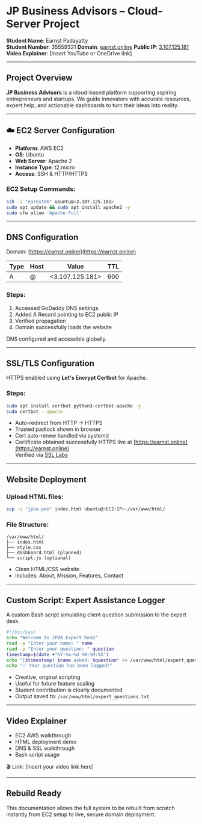 
# JP Business Advisors – Cloud-Server Project

**Student Name**: Earnst Padayatty  
**Student Number**: 35559321 
**Domain**: [earnst.online](https://earnst.online) 
**Public IP**: [3.107.125.181](http://3.107.125.181)
**Video Explainer**: [Insert YouTube or OneDrive link]

---

## Project Overview

**JP Business Advisors** is a cloud-based platform supporting aspiring entrepreneurs and startups. We guide innovators with accurate resources, expert help, and actionable dashboards to turn their ideas into reality.


---

## ☁️ EC2 Server Configuration

- **Platform**: AWS EC2  
- **OS**: Ubuntu   
- **Web Server**: Apache 2  
- **Instance Type**: t2.micro  
- **Access**: SSH & HTTP/HTTPS

### EC2 Setup Commands:
```bash
ssh -i "earnst06" ubuntu@<3.107.125.181>
sudo apt update && sudo apt install apache2 -y
sudo ufw allow 'Apache Full'
```
---

## DNS Configuration

Domain: [https://earnst.online](https://earnst.online)

| Type | Host | Value           | TTL  |
|------|------|------------------|------|
| A    | @    | <3.107.125.181>  | 600  |

### Steps:
1. Accessed GoDaddy DNS settings  
2. Added A Record pointing to EC2 public IP  
3. Verified propagation   
4. Domain successfully loads the website

 DNS configured and accessible globally.

---

## SSL/TLS Configuration

HTTPS enabled using **Let's Encrypt Certbot** for Apache.

### Steps:
```bash
sudo apt install certbot python3-certbot-apache -y
sudo certbot --apache
```

- Auto-redirect from HTTP → HTTPS  
- Trusted padlock shown in browser  
- Cert auto-renew handled via systemd
- Certificate obtained successfully
 HTTPS live at [https://earnst.online](https://earnst.online)  
   Verified via [SSL Labs](https://www.ssllabs.com/ssltest/analyze.html?d=earnst.online)

---

##  Website Deployment

### Upload HTML files:
```bash
scp -i "jpba.pem" index.html ubuntu@<EC2-IP>:/var/www/html/
```

### File Structure:
```
/var/www/html/
├── index.html
├── style.css
├── dashboard.html (planned)
└── script.js (optional)
```

- Clean HTML/CSS website  
- Includes: About, Mission, Features, Contact

---

##  Custom Script: Expert Assistance Logger

A custom Bash script simulating client question submission to the expert desk.

```bash
#!/bin/bash
echo "Welcome to JPBA Expert Desk"
read -p "Enter your name: " name
read -p "Enter your question: " question
timestamp=$(date +"%Y-%m-%d %H:%M:%S")
echo "[$timestamp] $name asked: $question" >> /var/www/html/expert_questions.txt
echo "✅ Your question has been logged!"
```
-  Creative, original scripting  
-  Useful for future feature scaling  
-  Student contribution is clearly documented  
-  Output saved to: `/var/www/html/expert_questions.txt`

---

##  Video Explainer

- EC2 AWS walkthrough 
- HTML deployment demo  
- DNS & SSL walkthrough  
- Bash script usage

🎬 Link: [Insert your video link here]


---

##  Rebuild Ready

This documentation allows the full system to be rebuilt from scratch instantly from EC2 setup to live, secure domain deployment.
